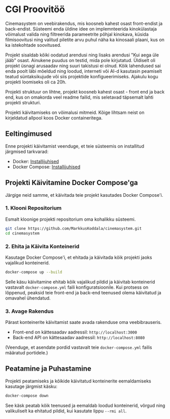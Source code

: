 # CGI Proovitöö
Cinemasystem on veebirakendus, mis koosneb kahest osast front-endist ja back-endist. Süsteemi enda üldine idee on implemnteerida kinokülastaja võimalust valida ning filtreerida parameetrite põhjal kinokava, küsida filmisoovitusi ning valitud piletite arvu puhul näha ka kinosaali plaani,
kus on ka istekohtade soovitused.

Projekt sisaldab kõiki oodatud arendusi ning lisaks arendusi "Kui aega üle jääb" osast. Ainukene puudus on testid, mida pole kirjutatud. Üldiselt oli projekt üsnagi arusaadav ning suuri takistusi ei olnud. Kõik lahendused sai enda poolt läbi mõeldud ning loodud, interneti või AI-d kasutasin peamiselt
teatud süntaksikujude või siis projektide konfigueerimiseks. Ajakulu kogu projekti loomiseks oli ca 20h.

Projekti struktuur on lihtne, projekt koosneb kahest osast - front end ja back end, kus on omakorda veel readme failid, mis seletavad täpsemalt lahti projekti strukturi.

Projekti käivitamiseks on võimalusi mitmeid. Kõige lihtsam neist on kirjeldatud allpool koos Docker containeritega. 

## Eeltingimused

Enne projekti käivitamist veenduge, et teie süsteemis on installitud järgmised tarkvarad:

- Docker: [Installijuhised](https://docs.docker.com/get-docker/)
- Docker Compose: [Installijuhised](https://docs.docker.com/compose/install/)

## Projekti Käivitamine Docker Compose'ga

Järgige neid samme, et käivitada teie projekt kasutades Docker Compose'i.

### 1. Klooni Repositorium

Esmalt kloonige projekti repositorium oma kohalikku süsteemi.

```bash
git clone https://github.com/MarkkusKoddala/cinemasystem.git
cd cinemasystem
```

### 2. Ehita ja Käivita Konteinerid

Kasutage Docker Compose'i, et ehitada ja käivitada kõik projekti jaoks vajalikud konteinerid.

```bash
docker-compose up --build
```

Selle käsu käivitamine ehitab kõik vajalikud pildid ja käivitab konteinerid vastavalt `docker-compose.yml` faili konfiguratsioonile. Kui protsess on lõppenud, peaksid teie front-end ja back-end teenused olema käivitatud ja omavahel ühendatud.

### 3. Avage Rakendus

Pärast konteinerite käivitamist saate avada rakenduse oma veebibrauseris.

- Front-end on kättesaadav aadressil: `http://localhost:3000`
- Back-end API on kättesaadav aadressil: `http://localhost:8080`

(Veenduge, et asendate pordid vastavalt teie `docker-compose.yml` failis määratud portidele.)

## Peatamine ja Puhastamine

Projekti peatamiseks ja kõikide käivitatud konteinerite eemaldamiseks kasutage järgmist käsku:

```bash
docker-compose down
```

See käsk peatab kõik teenused ja eemaldab loodud konteinerid, võrgud ning valikuliselt ka ehitatud pildid, kui kasutate lippu `--rmi all`.
